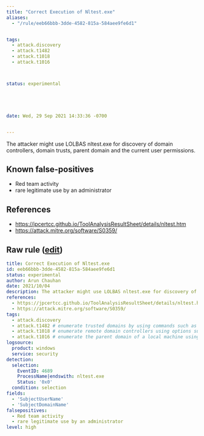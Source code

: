 ```yaml
---
title: "Correct Execution of Nltest.exe"
aliases:
  - "/rule/eeb66bbb-3dde-4582-815a-584aee9fe6d1"


tags:
  - attack.discovery
  - attack.t1482
  - attack.t1018
  - attack.t1016



status: experimental





date: Wed, 29 Sep 2021 14:33:36 -0700


---
```


The attacker might use LOLBAS nltest.exe for discovery of domain controllers, domain trusts, parent domain and the current user permissions.

<!--more-->


## Known false-positives

* Red team activity
* rare legitimate use by an administrator



## References

* https://jpcertcc.github.io/ToolAnalysisResultSheet/details/nltest.htm
* https://attack.mitre.org/software/S0359/


## Raw rule ([edit](https://github.com/SigmaHQ/sigma/edit/master/rules/windows/builtin/security/win_lolbas_execution_of_nltest.yml))
```yaml
title: Correct Execution of Nltest.exe
id: eeb66bbb-3dde-4582-815a-584aee9fe6d1
status: experimental
author: Arun Chauhan
date: 2021/10/04
description: The attacker might use LOLBAS nltest.exe for discovery of domain controllers, domain trusts, parent domain and the current user permissions.
references:
  - https://jpcertcc.github.io/ToolAnalysisResultSheet/details/nltest.htm
  - https://attack.mitre.org/software/S0359/
tags: 
  - attack.discovery
  - attack.t1482 # enumerate trusted domains by using commands such as nltest /domain_trusts
  - attack.t1018 # enumerate remote domain controllers using options such as /dclist and /dsgetdc
  - attack.t1016 # enumerate the parent domain of a local machine using /parentdomain
logsource:
  product: windows
  service: security
detection:
  selection:
    EventID: 4689
    ProcessName|endswith: nltest.exe
    Status: '0x0'
  condition: selection
fields:
  - 'SubjectUserName'
  - 'SubjectDomainName'
falsepositives:
  - Red team activity
  - rare legitimate use by an administrator
level: high

```
